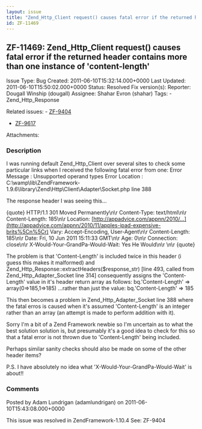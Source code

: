 ```yaml
---
layout: issue
title: "Zend_Http_Client request() causes fatal error if the returned header contains more than one instance of 'content-length'"
id: ZF-11469
---
```


ZF-11469: Zend\_Http\_Client request() causes fatal error if the returned header contains more than one instance of 'content-length'
------------------------------------------------------------------------------------------------------------------------------------

 Issue Type: Bug Created: 2011-06-10T15:32:14.000+0000 Last Updated: 2011-06-10T15:50:02.000+0000 Status: Resolved Fix version(s): 
 Reporter:  Dougall Winship (dougall)  Assignee:  Shahar Evron (shahar)  Tags: - Zend\_Http\_Response
 
 Related issues: - [ZF-9404](/issues/browse/ZF-9404)
- [ZF-9617](/issues/browse/ZF-9617)
 
 Attachments: 
### Description

I was running default Zend\_Http\_Client over several sites to check some particular links when I received the following fatal error from one: Error Message : Unsupported operand types Error Location : C:\\wamp\\lib\\ZendFramework-1.9.6\\library\\Zend\\Http\\Client\\Adapter\\Socket.php line 388

The response header I was seeing this...

{quote} HTTP/1.1 301 Moved Permanently\\n\\r Content-Type: text/html\\n\\r Content-Length: 185\\n\\r Location: [http://appadvice.com/appnn/2010/…](http://appadvice.com/appnn/2010/11/apples-ipad-expensive-brits%5Cn%5Cr) Vary: Accept-Encoding, User-Agent\\n\\r Content-Length: 185\\n\\r Date: Fri, 10 Jun 2011 15:11:33 GMT\\n\\r Age: 0\\n\\r Connection: close\\n\\r X-Would-Your-GrandPa-Would-Wait: Yes He Would\\n\\r \\n\\r {quote}

The problem is that 'Content-Length' is included twice in this header (i guess this makes it malformed) and Zend\_Http\_Response::extractHeaders($response\_str) [line 493, called from Zend\_Http\_Adapter\_Socket line 314] consequently assigns the 'Content-Length' value in it's header return array as follows: bq.'Content-Length' => array(0=>185,1=>185) ...rather than just the value: bq.'Content-Length' => 185

This then becomes a problem in Zend\_Http\_Adapter\_Socket line 388 where the fatal erros is caused when it's assumed 'Content-Length' is an integer rather than an array (an attempt is made to perform addition with it).

Sorry I'm a bit of a Zend Framework newbie so I'm uncertain as to what the best solution solution is, but presumably it's a good idea to check for this so that a fatal error is not thrown due to 'Content-Length' being included.

Perhaps similar sanity checks should also be made on some of the other header items?

P.S. I have absolutely no idea what 'X-Would-Your-GrandPa-Would-Wait' is about!!

 

 

### Comments

Posted by Adam Lundrigan (adamlundrigan) on 2011-06-10T15:43:08.000+0000

This issue was resolved in ZendFramework-1.10.4 See: ZF-9404

 

 